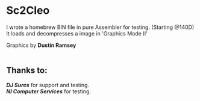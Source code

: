 # Sc2Cleo

I wrote a homebrew BIN file in pure Assembler for testing. (Starting @140D)  
It loads and decompresses a image in 'Graphics Mode II'  
  

Graphics by  **Dustin Ramsey**<br><br>

## Thanks to:<br>
***DJ Sures*** for support and testing.<br>
***NI Computer Services*** for testing.
